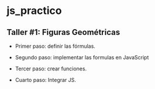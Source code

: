 # js_practico


## Taller #1: Figuras Geométricas

- Primer paso: definir las fórmulas.

- Segundo paso: implementar las formulas en JavaScript

- Tercer paso: crear funciones.

- Cuarto paso: Integrar JS.